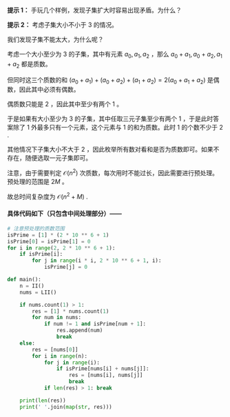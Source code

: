 **提示 1：** 手玩几个样例，发现子集扩大时容易出现矛盾。为什么？

**提示 2：** 考虑子集大小不小于 $3$ 的情况。

我们发现子集不能太大，为什么呢？

考虑一个大小至少为 $3$ 的子集，其中有元素 $a_0, a_1, a_2$ ，那么 $a_0+a_1, a_0+a_2, a_1+a_2$ 都是质数。

但同时这三个质数的和 $(a_0+a_1)+(a_0+a_2)+(a_1+a_2)=2(a_0+a_1+a_2)$ 是偶数，因此其中必须有偶数。

偶质数只能是 $2$ ，因此其中至少有两个 $1$ 。

于是如果有大小至少为 $3$ 的子集，其中任取三元子集至少有两个 $1$ ，于是此时答案除了 $1$ 外最多只有一个元素，这个元素与 $1$ 的和为质数。此时 $1$ 的个数不少于 $2$ .

其他情况下子集大小不大于 $2$ ，因此枚举所有数对看和是否为质数即可。如果不存在，随便选取一元子集即可。

注意，由于需要判定 $\mathcal{O}(n^2)$ 次质数，每次用时不能过长，因此需要进行预处理。预处理的范围是 $2M$ 。

故总时间复杂度为 $\mathcal{O}(n^2+M)$ .

#### 具体代码如下（只包含中间处理部分）——

```Python []
# 注意预处理的质数范围
isPrime = [1] * (2 * 10 ** 6 + 1)
isPrime[0] = isPrime[1] = 0
for i in range(2, 2 * 10 ** 6 + 1):
    if isPrime[i]:
        for j in range(i * i, 2 * 10 ** 6 + 1, i):
            isPrime[j] = 0

def main():
    n = II()
    nums = LII()

    if nums.count(1) > 1:
        res = [1] * nums.count(1)
        for num in nums:
            if num != 1 and isPrime[num + 1]:
                res.append(num)
                break
    else:
        res = [nums[0]]
        for i in range(n):
            for j in range(i):
                if isPrime[nums[i] + nums[j]]:
                    res = [nums[i], nums[j]]
                    break
            if len(res) > 1: break

    print(len(res))
    print(' '.join(map(str, res)))
```
